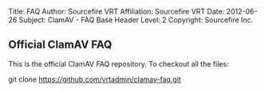 Title:	FAQ
Author:	Sourcefire VRT
Affiliation:	Sourcefire VRT
Date:	2012-06-26
Subject:	ClamAV - FAQ
Base Header Level:	2
Copyright:	Sourcefire Inc.

## Official ClamAV FAQ ##

This is the official ClamAV FAQ repository. To checkout all the files:

 git clone https://github.com/vrtadmin/clamav-faq.git

